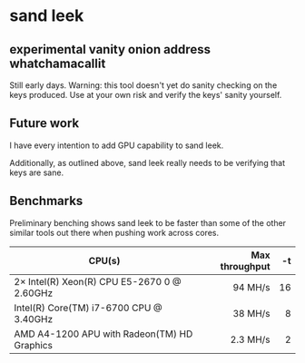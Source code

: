 # sand leek
## experimental vanity onion address whatchamacallit

Still early days.
Warning: this tool doesn't yet do sanity checking on the keys produced.
Use at your own risk and verify the keys' sanity yourself.

## Future work
I have every intention to add GPU capability to sand leek.

Additionally, as outlined above, sand leek really needs to be verifying
that keys are sane.

## Benchmarks
Preliminary benching shows sand leek to be faster than some of the other
similar tools out there when pushing work across cores.

| CPU(s)                                      | Max throughput | -t |
|---------------------------------------------|---------------:|---:|
| 2× Intel(R) Xeon(R) CPU E5-2670 0 @ 2.60GHz |        94 MH/s | 16 |
| Intel(R) Core(TM) i7-6700 CPU @ 3.40GHz     |        38 MH/s |  8 |
| AMD A4-1200 APU with Radeon(TM) HD Graphics |       2.3 MH/s |  2 |
